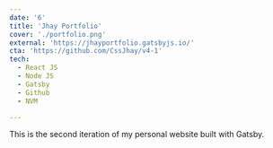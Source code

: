 ```yaml
---
date: '6'
title: 'Jhay Portfolio'
cover: './portfolio.png'
external: 'https://jhayportfolio.gatsbyjs.io/'
cta: 'https://github.com/CssJhay/v4-1'
tech:
  - React JS
  - Node JS
  - Gatsby 
  - Github
  - NVM

---
```


This is the second iteration of my personal website built with Gatsby.
